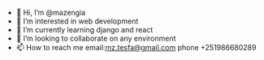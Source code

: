 - 👋 Hi, I’m @mazengia
- 👀 I’m interested in web development
- 🌱 I’m currently learning django and react
- 💞️ I’m looking to collaborate on any environment
- 📫 How to reach me email:mz.tesfa@gmail.com phone +251986680289

<!---
mazengia/mazengia is a ✨ special ✨ repository because its `README.md` (this file) appears on your GitHub profile.
You can click the Preview link to take a look at your changes.
--->
